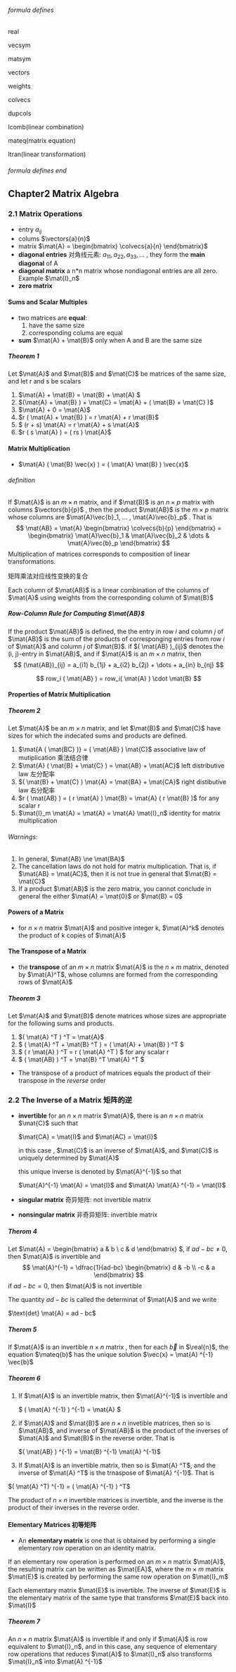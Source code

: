 ###### formula defines

real $\newcommand{\real}[1]{\mathbb{R}^{#1}}$

vecsym $\newcommand{\vec}[1]{\mathbf{#1}}$

matsym $\newcommand{\mat}[1]{\boldsymbol{#1}}$

vectors $\newcommand{\vectors}[2]{\vec{#1}_1, \vec{#1}_2, \dots , \vec{#1}_{#2} }$

weights $\newcommand{\weights}[2]{{#1}_1, {#1}_2, \dots , {#1}_{#2} }$

colvecs $\newcommand{\colvecs}[2]{\vec{#1}_1 &  \vec{#1}_2  & \dots & \vec{#1}_{#2}}$

dupcols $\newcommand{\dupcols}[1]{{#1} &  {#1}  & \dots & {#1}}$

lcomb(linear combination) $\newcommand{\lcomb}[3]{{#1}_1\vec{#2}_1 + {#1}_2\vec{#2}_2 + \dots + {#1}_{#3}\vec{#2}_{#3}  }$

mateq(matrix equation) $\newcommand{\mateq}[1]{\mat{A} \vec{x} = \vec{#1}}$

ltran(linear transformation) $\newcommand{\ltran}[1]{\textit{T} ( \vec{#1} ) }$

###### formula defines end

## Chapter2 Matrix Algebra

### 2.1 Matrix Operations

- entry $a_{ij}$
- colums $\vectors{a}{n}$
- matrix $\mat{A} = \begin{bmatrix} \colvecs{a}{n} \end{bmatrix}$
- **diagonal entries** 对角线元素: $a_{11}, a_{22}, a_{33}, …$ , they form the **main diagonal** of A
- **diagonal matrix**  a n*n matrix whose nondiagonal entries are all zero. Example $\mat{I}_n$
- **zero matrix**

#### Sums and Scalar Multiples

- two matrices are **equal**:
  1. have the same size
  2. corresponding colums are equal
- **sum** $\mat{A} + \mat{B}$  only when A and B are the same size



##### Theorem 1

Let $\mat{A}$ and $\mat{B}$ and $\mat{C}$ be matrices of the same size, and let r and s be scalars

1. $\mat{A} + \mat{B} = \mat{B} + \mat{A}  $
2. $(\mat{A} + \mat{B} ) + \mat{C} = \mat{A} + ( \mat{B} + \mat{C} )$
3. $\mat{A} + 0 = \mat{A}$
4. $r ( \mat{A} + \mat{B} ) = r \mat{A} + r \mat{B}$
5. $ (r + s) \mat{A} = r \mat{A} + s \mat{A}$
6. $r ( s \mat{A} ) = ( rs ) \mat{A}$



#### Matrix Multiplication

- $\mat{A} ( \mat{B} \vec{x} ) = ( \mat{A} \mat{B} ) \vec{x}$

###### definition

If $\mat{A}$ is an $m \times n$ matrix, and if $\mat{B}$ is an $n \times p$ matrix with columns $\vectors{b}{p}$ , then the product $\mat{AB}$ is the $m \times p$ matrix whose columns are $\mat{A}\vec{b}_1, … , \mat{A}\vec{b}_p$ . That is
$$
\mat{AB} = \mat{A} \begin{bmatrix} \colvecs{b}{p} \end{bmatrix} = \begin{bmatrix} \mat{A}\vec{b}_1 & \mat{A}\vec{b}_2 & \dots & \mat{A}\vec{b}_p \end{bmatrix}
$$
Multiplication of matrices corresponds to composition of linear transformations.

矩阵乘法对应线性变换的复合



Each column of $\mat{AB}$ is a linear combination of the columns of $\mat{A}$ using weights from the corresponding column of $\mat{B}$



##### Row-Column Rule for Computing $\mat{AB}$

If the product $\mat{AB}$ is defined, the the entry in row *i* and column *j* of $\mat{AB}$ is the sum of the products of corresponging entries from row *i* of $\mat{A}$ and column *j* of $\mat{B}$. if $( \mat{AB} )_{ij}$ denotes the (i, j)-entry in $\mat{AB}$, and if $\mat{A}$ is an $m \times n$ matrix, then
$$
(\mat{AB})_{ij} = a_{i1} b_{1j} + a_{i2} b_{2j} + \dots + a_{in} b_{nj}
$$

$$
row_i ( \mat{AB} ) = row_i( \mat{A} ) \cdot  \mat{B}
$$


#### Properties of Matrix Multiplication

##### Theorem 2

Let $\mat{A}$ be an $m \times n$ matrix, and let $\mat{B}$ and $\mat{C}$ have sizes for which the indecated sums and products are defined.

1. $\mat{A ( \mat{BC} )} = ( \mat{AB} ) \mat{C}$  associative law of mutiplication  乘法结合律
2. $\mat{A} ( \mat{B} + \mat{C} ) = \mat{AB} + \mat{AC}$ left distributive law 左分配率
3. $( \mat{B} + \mat{C} ) \mat{A} = \mat{BA} + \mat{CA}$ right distibutive law 右分配率
4. $r ( \mat{AB} ) = ( r \mat{A} ) \mat{B} = \mat{A} ( r \mat{B} )$ for any scalar r
5. $\mat{I}_m \mat{A} = \mat{A} = \mat{A} \mat{I}_n$ identity for matrix multiplication



###### Warnings:

1. In general, $\mat{AB} \ne \mat{BA}$
2. The cancellation laws do not hold for matrix multiplication. That is, if $\mat{AB} = \mat{AC}$, then it is not true in general that $\mat{B} = \mat{C}$
3. If a product $\mat{AB}$ is the zero matrix, you cannot conclude in general the either $\mat{A} = \mat{0}$ or $\mat{B} = 0$





#### Powers of a Matrix

- for $n \times n$ matrix $\mat{A}$ and positive integer k,  $\mat{A}^k$ denotes the product of k copies of $\mat{A}$



#### The Transpose of a Matrix

- the **transpose** of an $m \times n$ matrix $\mat{A}$ is the $n \times m$ matrix, denoted by $\mat{A}^T$, whose columns are formed from the corresponding rows of $\mat{A}$



##### Theorem 3

Let $\mat{A}$ and $\mat{B}$ denote matrices whose sizes are appropriate for the following sums and products.

1. $( \mat{A} ^T ) ^T = \mat{A}$
2. $ ( \mat{A} ^T + \mat{B} ^T ) = ( \mat{A} + \mat{B} ) ^T $
3. $ ( r \mat{A} ) ^T = r ( \mat{A} ^T ) $ for any scalar r
4. $ ( \mat{AB} ) ^T = \mat{B} ^T \mat{A} ^T $



- The transpose of a product of matrices equals the product of their transpose in the *reverse* order



### 2.2 The Inverse of a Matrix 矩阵的逆

- **invertible** for an $n \times n$ matrix $\mat{A}$, there is an $n \times n$ matrix $\mat{C}$ such that

  $\mat{CA} = \mat{I}$ and $\mat{AC} = \mat{I}$

  in this case , $\mat{C}$ is an inverse of $\mat{A}$, and $\mat{C}$ is uniquely determined by $\mat{A}$

  this unique inverse is denoted by $\mat{A}^{-1}$ so that

  $\mat{A}^{-1} \mat{A} = \mat{I}$ and $\mat{A} \mat{A} ^{-1} = \mat{I}$

- **singular matrix** 奇异矩阵: not invertible matrix

- **nonsingular matrix** 非奇异矩阵:  invertible matrix



##### Therom 4

Let $\mat{A} = \begin{bmatrix} a & b \\ c & d \end{bmatrix} $, if $ad - bc \ne 0$, then $\mat{A}$ is invertible and
$$
\mat{A}^{-1} = \dfrac{1}{ad-bc} \begin{bmatrix} d & -b \\ -c & a \end{bmatrix}
$$
if $ad - bc = 0$, then $\mat{A}$ is not invertible

The quantity $ad - bc$ is called the determinat of $\mat{A}$ and we write

$\text{det} \mat{A} = ad - bc$



##### Therom 5

If $\mat{A}$ is an invertible $n \times n$ matrix , then for each $\vec{b}$ in $\real{n}$, the equation $\mateq{b}$ has the unique solution $\vec{x} = \mat{A} ^{-1} \vec{b}$



##### Theorem 6

1. If $\mat{A}$ is an invertible matrix, then $\mat{A}^{-1}$ is invertible and

   $ ( \mat{A} ^{-1} ) ^{-1} = \mat{A} $

2. if $\mat{A}$ and $\mat{B}$ are $n \times n$ invetible matrices, then so is $\mat{AB}$, and inverse of $\mat{AB}$ is the product of the inverses of $\mat{A}$ and $\mat{B}$ in the reverse order. That is

   $( \mat{AB} ) ^{-1} = \mat{B} ^{-1} \mat{A} ^{-1}$

3.  If $\mat{A}$ is an invertible matrix, then so is $\mat{A} ^T$, and the inverse of $\mat{A} ^T$ is the trnaspose of $\mat{A} ^{-1}$. That is

   $( \mat{A} ^T) ^{-1} = ( \mat{A} ^{-1} ) ^T$



The product of $n \times n$ invertible matrices is invertible, and the inverse is the product of their inverses in the reverse order.



#### Elementary Matrices 初等矩阵

- An **elementary matrix** is one that is obtained by performing a single elementary row operation on an identity matrix.



If an elementary row operation is performed on an $m \times n$ matrix $\mat{A}$, the resulting matrix can be written as $\mat{EA}$, where the $m \times m$ matrix $\mat{E}$ is created by performing the same row operation on $\mat{I}_m$



Each elementary matrix $\mat{E}$ is invertible. The inverse of $\mat{E}$ is the elementary matrix of the same type that transforms $\mat{E}$ back into $\mat{I}$



##### Theorem 7

An $n \times n$ matrix $\mat{A}$ is invertible if and only if $\mat{A}$ is row equivalent to $\mat{I}_n$, and in this case, any sequence of elementary row operations that reduces $\mat{A}$ to $\mat{I}_n$ also transforms $\mat{I}_n$ into $\mat{A} ^{-1}$

